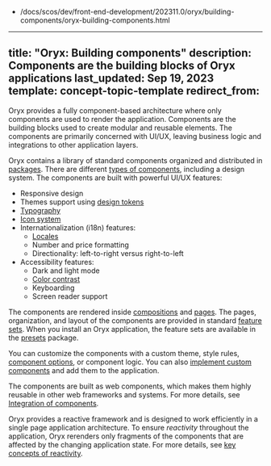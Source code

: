   - /docs/scos/dev/front-end-development/202311.0/oryx/building-components/oryx-building-components.html
---
title: "Oryx: Building components"
description: Components are the building blocks of Oryx applications
last_updated: Sep 19, 2023
template: concept-topic-template
redirect_from:
---

Oryx provides a fully component-based architecture where only components are used to render the application. Components are the building blocks used to create modular and reusable elements. The components are primarily concerned with UI/UX, leaving business logic and integrations to other application layers.

Oryx contains a library of standard components organized and distributed in [packages](/docs/scos/dev/front-end-development/{{page.version}}/oryx/getting-started/oryx-packages.html). There are different [types of components](/docs/scos/dev/front-end-development/{{page.version}}/oryx/building-components/oryx-component-types.html), including a design system. The components are built with powerful UI/UX features:

- Responsive design
- Themes support using [design tokens](/docs/scos/dev/front-end-development/{{page.version}}/oryx/building-applications/styling/oryx-design-tokens.html)
- [Typography](/docs/scos/dev/front-end-development/{{page.version}}/oryx/building-applications/styling/oryx-typography.html)
- [Icon system](/docs/scos/dev/front-end-development/{{page.version}}/oryx/building-applications/styling/oryx-icon-system.html)
- Internationalization (i18n) features:
  - [Locales](/docs/scos/dev/front-end-development/{{page.version}}/oryx/architecture/dependency-injection/oryx-service-layer.html)
  - Number and price formatting
  - Directionality: left-to-right versus right-to-left
- Accessibility features:
  - Dark and light mode
  - [Color contrast](/docs/scos/dev/front-end-development/{{page.version}}/oryx/building-applications/styling/oryx-color-system.html)
  - Keyboarding
  - Screen reader support

The components are rendered inside [compositions](/docs/scos/dev/front-end-development/{{page.version}}/oryx/building-pages/oryx-compositions.html) and [pages](/docs/scos/dev/front-end-development/{{page.version}}/oryx/building-pages/oryx-pages.html). The pages, organization, and layout of the components are provided in standard [feature sets](/docs/scos/dev/front-end-development/{{page.version}}/oryx/oryx-feature-sets.html). When you install an Oryx application, the feature sets are available in the [presets](/docs/scos/dev/front-end-development/{{page.version}}/oryx/building-applications/oryx-presets.html) package.

You can customize the components with a custom theme, style rules, [component options](/docs/scos/dev/front-end-development/{{page.version}}/oryx/building-components/oryx-managing-component-options.html), or component logic. You can also [implement custom components](/docs/scos/dev/front-end-development/{{page.version}}/oryx/building-components/oryx-implementing-components.html) and add them to the application.

The components are built as web components, which makes them highly reusable in other web frameworks and systems. For more details, see [Integration of components](/docs/scos/dev/front-end-development/{{page.version}}/oryx/building-components/oryx-integrating-components.html).

Oryx provides a reactive framework and is designed to work efficiently in a single page application architecture. To ensure _reactivity_ throughout the application, Oryx rerenders only  fragments of the components that are affected by the changing application state. For more details, see [key concepts of reactivity](/docs/scos/dev/front-end-development/{{page.version}}/oryx/architecture/reactivity/key-concepts-of-reactivity.html).
